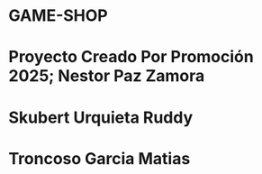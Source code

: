 # GAME-SHOP
# Proyecto Creado Por Promoción 2025; Nestor Paz Zamora
# Skubert Urquieta Ruddy
# Troncoso Garcia Matias
